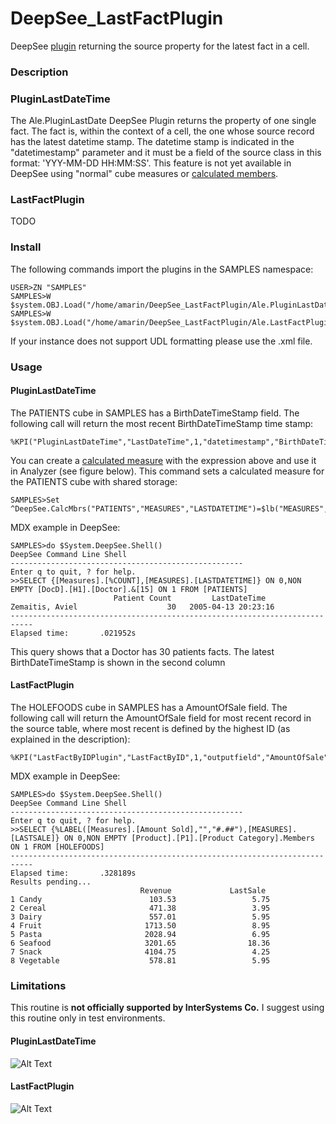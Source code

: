 #  DeepSee_LastFactPlugin

DeepSee [plugin](https://docs.intersystems.com/latest/csp/docbook/DocBook.UI.Page.cls?KEY=D2MODADV_ch_plugin) returning the source property for the latest fact in a cell. 


### Description
### PluginLastDateTime
The Ale.PluginLastDate DeepSee Plugin returns the property of one single fact. The fact is, within the context of a cell, the one whose source record has the latest datetime stamp. 
The datetime stamp is indicated in the "datetimestamp" parameter and it must be a field of the source 
class in this format: 'YYY-MM-DD HH:MM:SS'. 
This feature is not yet available in DeepSee using "normal" cube measures or [calculated members](https://docs.intersystems.com/latest/csp/docbook/DocBook.UI.Page.cls?KEY=D2GMDX_ch_calculated_members). 

### LastFactPlugin
TODO

### Install
The following commands import the plugins in the SAMPLES namespace:

```
USER>ZN "SAMPLES"
SAMPLES>W $system.OBJ.Load("/home/amarin/DeepSee_LastFactPlugin/Ale.PluginLastDateTime.cls","cf")
SAMPLES>W $system.OBJ.Load("/home/amarin/DeepSee_LastFactPlugin/Ale.LastFactPlugin.cls","cf")
```
If your instance does not support UDL formatting please use the .xml file.


### Usage
#### PluginLastDateTime
The PATIENTS cube in SAMPLES has a BirthDateTimeStamp field. The following call will return 
the most recent BirthDateTimeStamp time stamp: 

```
%KPI("PluginLastDateTime","LastDateTime",1,"datetimestamp","BirthDateTimeStamp","%CONTEXT")
```

You can create a [calculated measure](https://docs.intersystems.com/latest/csp/docbook/DocBook.UI.Page.cls?KEY=D2GMDX_ch_calculated_members) with the expression above and use it in Analyzer (see figure below). This command sets a calculated measure for the PATIENTS cube with shared storage: 
```
SAMPLES>Set ^DeepSee.CalcMbrs("PATIENTS","MEASURES","LASTDATETIME")=$lb("MEASURES","LastDateTime","%KPI(""PluginLastDateTime"",""LastDateTime"",1,""datetimestamp"",""BirthDateTimeStamp"",""%CONTEXT"")","","0")
```

MDX example in DeepSee: 
```
SAMPLES>do $System.DeepSee.Shell()
DeepSee Command Line Shell
----------------------------------------------------
Enter q to quit, ? for help.
>>SELECT {[Measures].[%COUNT],[MEASURES].[LASTDATETIME]} ON 0,NON EMPTY [DocD].[H1].[Doctor].&[15] ON 1 FROM [PATIENTS]
                       Patient Count         LastDateTime
Zemaitis, Aviel                    30   2005-04-13 20:23:16
---------------------------------------------------------------------------
Elapsed time:       .021952s
```
This query shows that a Doctor has 30 patients facts. The latest BirthDateTimeStamp is shown in the second column

#### LastFactPlugin
The HOLEFOODS cube in SAMPLES has a AmountOfSale field. The following call will return 
the AmountOfSale field for most recent record in the source table, where most recent is defined by the highest ID (as explained in the description): 
```
%KPI("LastFactByIDPlugin","LastFactByID",1,"outputfield","AmountOfSale","%CONTEXT")

```
MDX example in DeepSee: 
```
SAMPLES>do $System.DeepSee.Shell()
DeepSee Command Line Shell
----------------------------------------------------
Enter q to quit, ? for help.
>>SELECT {%LABEL([Measures].[Amount Sold],"","#.##"),[MEASURES].[LASTSALE]} ON 0,NON EMPTY [Product].[P1].[Product Category].Members ON 1 FROM [HOLEFOODS]
---------------------------------------------------------------------------
Elapsed time:       .328189s
Results pending...
                             Revenue             LastSale
1 Candy                        103.53                 5.75
2 Cereal                       471.38                 3.95
3 Dairy                        557.01                 5.95
4 Fruit                       1713.50                 8.95
5 Pasta                       2028.94                 6.95
6 Seafood                     3201.65                18.36
7 Snack                       4104.75                 4.25
8 Vegetable                    578.81                 5.95
```

### Limitations
This routine is **not officially supported by InterSystems Co.** I suggest using this routine only in test environments.

#### PluginLastDateTime
![Alt Text](https://github.com/aless80/DeepSee_LastFactPlugin/blob/master/last_datetime_by_doctor.png)

#### LastFactPlugin
![Alt Text](https://github.com/aless80/DeepSee_LastFactPlugin/blob/master/last_sale_by_product_category.png)
